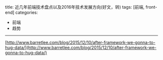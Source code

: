title: 近几年前端技术盘点以及2016年技术发展方向(好文，转)
tags: [前端, front-end]
categories: 
- 前端
- 趋势
---

[http://www.barretlee.com/blog/2015/12/10/after-framework-we-gonna-to-hug-data/](http://www.barretlee.com/blog/2015/12/10/after-framework-we-gonna-to-hug-data/)
